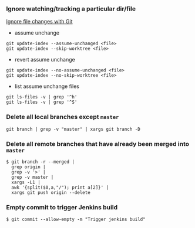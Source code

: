 ### Ignore watching/tracking a particular dir/file
[Ignore file changes with Git](https://docs.microsoft.com/en-us/azure/devops/repos/git/ignore-files?view=azure-devops&tabs=visual-studio&viewFallbackFrom=vsts)
- assume unchange
```
git update-index --assume-unchanged <file>
git update-index --skip-worktree <file>
```
- revert assume unchange
```
git update-index --no-assume-unchanged <file>
git update-index --no-skip-worktree <file>
```
- list assume unchange files
```
git ls-files -v | grep '^h'
git ls-files -v | grep '^S'
```

### Delete all local branches except `master`
`git branch | grep -v "master" | xargs git branch -D`

### Delete all remote branches that have already been merged into `master`
```
$ git branch -r --merged | 
  grep origin | 
  grep -v '>' | 
  grep -v master | 
  xargs -L1 | 
  awk '{split($0,a,"/"); print a[2]}' | 
  xargs git push origin --delete
```

### Empty commit to trigger Jenkins build
```
$ git commit --allow-empty -m "Trigger jenkins build"
```
